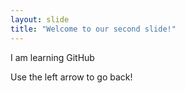 ```yaml
---
layout: slide
title: "Welcome to our second slide!"
---
```

I am learning GitHub

Use the left arrow to go back!
